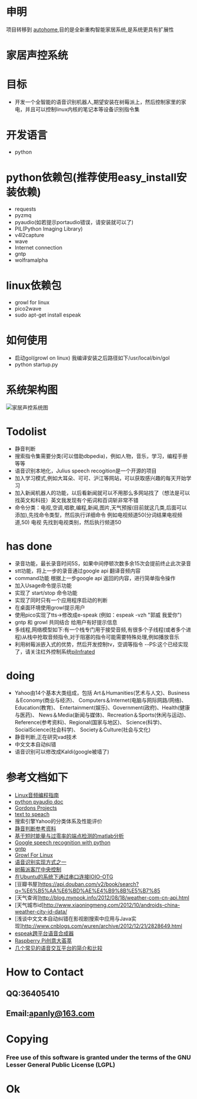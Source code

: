 申明
===================
项目转移到 [autohome](https://github.com/apanly/autohome),目的是全新重构智能家居系统,是系统更具有扩展性


家居声控系统
==================
# 目标
* 开发一个全智能的语音识别机器人,期望安装在树莓派上，然后控制家里的家电，并且可以控制linux内核的笔记本等设备识别指令集

# 开发语言
* python

# python依赖包(推荐使用easy_install安装依赖)
* requests
* pyzmq
* pyaudio(如若提示portaudio错误，请安装就可以了)
* PIL(Python Imaging Library)
* v4l2capture
* wave
* Internet connection
* gntp
* wolframalpha

# linux依赖包
* growl for linux
* pico2wave
* sudo apt-get install espeak

# 如何使用
* 启动gol(growl on linux) 我编译安装之后路径如下/usr/local/bin/gol
* python startup.py

# 系统架构图
![家居声控系统图](http://www.echocool.net/wp-content/uploads/2013/09/sys.png)

# Todolist
* 静音判断
* 搜索指令集需要分类(可以借助dbpedia)，例如人物，音乐，学习，编程手册等等
* 语音识别本地化，Julius speech recogition是一个开源的项目
* 加入学习模式,例如大耳朵、可可、沪江等网站，可以获取感兴趣的每天开始学习
* 加入新闻机器人的功能，以后看新闻就可以不用那么多网站找了（想法是可以找英文和科技）英文我发现有个拓词和百词斩非常不错
* 命令分类：电视,空调,唱歌,编程,新闻,图片,天气预报(目前就这几类,后面可以添加),先找命令类型，然后执行详细命令 例如电视频道50(分词结果电视频道,50) 电视 先找到电视类别，然后执行频道50

# has done
* 录音功能，最长录音时间5S，如果中间停顿次数多余15次会提前终止此次录音
* stt功能，将上一步的录音通过google api 翻译音频内容
* command功能 根据上一步google api 返回的内容，进行简单指令操作
* 加入Usage命令提示功能
* 实现了 start/stop 命令功能
* 实现了同时只有一个应用程序启动的判断
* 在桌面环境使用growl提示用户
* 使用pico实现了tts->修改成e-speak (例如：espeak -vzh "郭威 我爱你")
* gntp 和 growl 共同结合 给用户有好提示信息
* 多线程,网络模型如下:有一个栈专门用于接受音频,有很多个子线程(或者多个进程)从栈中抢取音频指令,对于阻塞的指令可能需要特殊处理,例如播放音乐
* 利用树莓派嵌入式的优势，然后开发控制tv，空调等指令 --PS:这个已经实现了，请关注红外控制系统[piInfrated](https://github.com/apanly/piInfrated)


# doing
* Yahoo由14个基本大类组成，包括
    Art＆Humanities(艺术与人文)、Business＆Economy(商业与经济)、
    Computers＆Internet(电脑与网际网路/网络)、Education(教育)、
    Entertainment(娱乐)、Government(政府)、Health(健康与医药)、
    News＆Media(新闻与媒体)、Recreation＆Sports(休闲与运动)、
    Reference(参考资料)、Regional(国家与地区)、
    Science(科学)、SocialScience(社会科学)、
    Society＆Culture(社会与文化)
* 静音判断,正在研究vad技术
* 中文文本自动纠错
* 语音识别可以修改成Kaldi(google被墙了)


# 参考文档如下
* [Linux音频编程指南](http://www.ibm.com/developerworks/cn/linux/l-audio/index.html)
* [python pyaudio doc](http://people.csail.mit.edu/hubert/pyaudio/#docs)
* [Gordons Projects](https://projects.drogon.net/raspberry-pi/wiringpi/)
* [text to speach](http://translate.google.com/translate_tts?q=%E6%AC%A2%E8%BF%8E%E5%85%89%E4%B8%B4%E4%B8%83%E5%93%A5%E7%9A%84%E5%8D%9A%E5%AE%A2&tl=zh-CN)
* 搜索引擎Yahoo的分类体系及性能评价
* [静音判断参考资料](http://ibillxia.github.io/blog/2013/05/22/audio-signal-processing-time-domain-Voice-Activity-Detection/)
* [基于短时能量与过零率的端点检测的matlab分析 ](http://blog.csdn.net/ziyuzhao123/article/details/8932336)
* [Google speech recognition with python](http://campus.albion.edu/squirrel/2012/03/01/google-speech-recognition-with-python/)
* [gntp](https://github.com/kfdm/gntp)
* [Growl For Linux](https://github.com/apanly/growl-for-linux)
* [语音识别实现方式之一](http://a7b.cn/2013/%E8%AF%AD%E9%9F%B3%E8%AF%86%E5%88%AB/#toc_3)
* [树莓派客厅中央控制](http://www.peiqianhuo.net/?p=28)
* [在Ubuntu的系统下通过串口连接IOIO-OTG](http://www.oschina.net/question/1174645_116717)
* [豆瓣书屋]https://api.douban.com/v2/book/search?q=%E6%B5%AA%E6%BD%AE%E4%B9%8B%E5%B7%85
* [天气查询]http://blog.mynook.info/2012/08/18/weather-com-cn-api.html
* [天气城市id]http://www.xiaoningmeng.com/2012/10/androids-china-weather-city-id-data/
* [浅谈中文文本自动纠错在影视剧搜索中应用与Java实现]http://www.cnblogs.com/wuren/archive/2012/12/21/2828649.html
* [espeak跨平台语音合成器](http://www.oschina.net/p/espeak/)
* [Raspberry Pi创意大荟萃](http://guiquanz.github.io/2013/01/04/projects-of-raspberry-pi/)
* [几个常见的语音交互平台的简介和比较](http://blog.csdn.net/lchunli/article/details/18504799)

# How to Contact
## QQ:36405410
## Email:apanly@163.com


# Copying
### Free use of this software is granted under the terms of the GNU Lesser General Public License (LGPL)

# Ok
